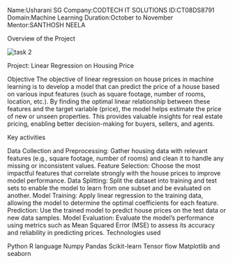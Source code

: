 Name:Usharani SG
Company:CODTECH IT SOLUTIONS
ID:CT08DS8791
Domain:Machine Learning
Duration:October to November
Mentor:SANTHOSH NEELA

Overview of the Project



![task 2](https://github.com/user-attachments/assets/d17e4d41-9e69-47dd-9157-646869fed86f)




Project: Linear Regression on Housing Price

Objective The objective of linear regression on house prices in machine learning is to develop a model that can predict the price of a house based on various input features (such as square footage, number of rooms, location, etc.). By finding the optimal linear relationship between these features and the target variable (price), the model helps estimate the price of new or unseen properties. This provides valuable insights for real estate pricing, enabling better decision-making for buyers, sellers, and agents.

Key activities

Data Collection and Preprocessing: Gather housing data with relevant features (e.g., square footage, number of rooms) and clean it to handle any missing or inconsistent values.
Feature Selection: Choose the most impactful features that correlate strongly with the house prices to improve model performance.
Data Splitting: Split the dataset into training and test sets to enable the model to learn from one subset and be evaluated on another.
Model Training: Apply linear regression to the training data, allowing the model to determine the optimal coefficients for each feature.
Prediction: Use the trained model to predict house prices on the test data or new data samples.
Model Evaluation: Evaluate the model’s performance using metrics such as Mean Squared Error (MSE) to assess its accuracy and reliability in predicting prices.
Technologies used

Python R language Numpy Pandas Scikit-learn Tensor flow Matplotlib and seaborn
